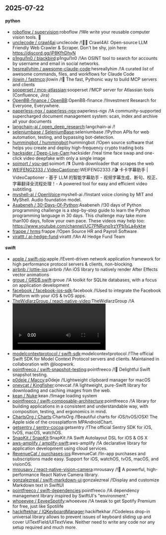 ## 2025-07-22

#### python
* [roboflow / supervision](https://github.com/roboflow/supervision):roboflow /!We write your reusable computer vision tools. 💜
* [unclecode / crawl4ai](https://github.com/unclecode/crawl4ai):unclecode /!🚀🤖 Crawl4AI: Open-source LLM Friendly Web Crawler & Scraper. Don't be shy, join here: https://discord.gg/jP8KfhDhyN
* [p1ngul1n0 / blackbird](https://github.com/p1ngul1n0/blackbird):p1ngul1n0 /!An OSINT tool to search for accounts by username and email in social networks.
* [hesreallyhim / awesome-claude-code](https://github.com/hesreallyhim/awesome-claude-code):hesreallyhim /!A curated list of awesome commands, files, and workflows for Claude Code
* [jlowin / fastmcp](https://github.com/jlowin/fastmcp):jlowin /!🚀 The fast, Pythonic way to build MCP servers and clients
* [sooperset / mcp-atlassian](https://github.com/sooperset/mcp-atlassian):sooperset /!MCP server for Atlassian tools (Confluence, Jira)
* [OpenBB-finance / OpenBB](https://github.com/OpenBB-finance/OpenBB):OpenBB-finance /!Investment Research for Everyone, Everywhere.
* [paperless-ngx / paperless-ngx](https://github.com/paperless-ngx/paperless-ngx):paperless-ngx /!A community-supported supercharged document management system: scan, index and archive all your documents
* [langchain-ai / open_deep_research](https://github.com/langchain-ai/open_deep_research):langchain-ai /!
* [seleniumbase / SeleniumBase](https://github.com/seleniumbase/SeleniumBase):seleniumbase /!Python APIs for web automation, testing, and bypassing bot-detection.
* [hummingbot / hummingbot](https://github.com/hummingbot/hummingbot):hummingbot /!Open source software that helps you create and deploy high-frequency crypto trading bots
* [hacksider / Deep-Live-Cam](https://github.com/hacksider/Deep-Live-Cam):hacksider /!real time face swap and one-click video deepfake with only a single image
* [soimort / you-get](https://github.com/soimort/you-get):soimort /!⏬ Dumb downloader that scrapes the web
* [WEIFENG2333 / VideoCaptioner](https://github.com/WEIFENG2333/VideoCaptioner):WEIFENG2333 /!🎬 卡卡字幕助手 | VideoCaptioner - 基于 LLM 的智能字幕助手 - 视频字幕生成、断句、校正、字幕翻译全流程处理！- A powered tool for easy and efficient video subtitling.
* [myshell-ai / OpenVoice](https://github.com/myshell-ai/OpenVoice):myshell-ai /!Instant voice cloning by MIT and MyShell. Audio foundation model.
* [Asabeneh / 30-Days-Of-Python](https://github.com/Asabeneh/30-Days-Of-Python):Asabeneh /!30 days of Python programming challenge is a step-by-step guide to learn the Python programming language in 30 days. This challenge may take more than100 days, follow your own pace. These videos may help too: https://www.youtube.com/channel/UC7PNRuno1rzYPb1xLa4yktw
* [frappe / hrms](https://github.com/frappe/hrms):frappe /!Open Source HR and Payroll Software
* [virattt / ai-hedge-fund](https://github.com/virattt/ai-hedge-fund):virattt /!An AI Hedge Fund Team

#### swift
* [apple / swift-nio](https://github.com/apple/swift-nio):apple /!Event-driven network application framework for high performance protocol servers & clients, non-blocking.
* [airbnb / lottie-ios](https://github.com/airbnb/lottie-ios):airbnb /!An iOS library to natively render After Effects vector animations
* [groue / GRDB.swift](https://github.com/groue/GRDB.swift):groue /!A toolkit for SQLite databases, with a focus on application development
* [facebook / facebook-ios-sdk](https://github.com/facebook/facebook-ios-sdk):facebook /!Used to integrate the Facebook Platform with your iOS & tvOS apps.
* [TheWidlarzGroup / react-native-video](https://github.com/TheWidlarzGroup/react-native-video):TheWidlarzGroup /!A <Video /> component for react-native
* [modelcontextprotocol / swift-sdk](https://github.com/modelcontextprotocol/swift-sdk):modelcontextprotocol /!The official Swift SDK for Model Context Protocol servers and clients. Maintained in collaboration with @loopwork.
* [pointfreeco / swift-snapshot-testing](https://github.com/pointfreeco/swift-snapshot-testing):pointfreeco /!📸 Delightful Swift snapshot testing.
* [p0deje / Maccy](https://github.com/p0deje/Maccy):p0deje /!Lightweight clipboard manager for macOS
* [onevcat / Kingfisher](https://github.com/onevcat/Kingfisher):onevcat /!A lightweight, pure-Swift library for downloading and caching images from the web.
* [kean / Nuke](https://github.com/kean/Nuke):kean /!Image loading system
* [pointfreeco / swift-composable-architecture](https://github.com/pointfreeco/swift-composable-architecture):pointfreeco /!A library for building applications in a consistent and understandable way, with composition, testing, and ergonomics in mind.
* [ChartsOrg / Charts](https://github.com/ChartsOrg/Charts):ChartsOrg /!Beautiful charts for iOS/tvOS/OSX! The Apple side of the crossplatform MPAndroidChart.
* [getsentry / sentry-cocoa](https://github.com/getsentry/sentry-cocoa):getsentry /!The official Sentry SDK for iOS, tvOS, macOS, watchOS.
* [SnapKit / SnapKit](https://github.com/SnapKit/SnapKit):SnapKit /!A Swift Autolayout DSL for iOS & OS X
* [aws-amplify / amplify-swift](https://github.com/aws-amplify/amplify-swift):aws-amplify /!A declarative library for application development using cloud services.
* [RevenueCat / purchases-ios](https://github.com/RevenueCat/purchases-ios):RevenueCat /!In-app purchases and subscriptions made easy. Support for iOS, watchOS, tvOS, macOS, and visionOS.
* [mrousavy / react-native-vision-camera](https://github.com/mrousavy/react-native-vision-camera):mrousavy /!📸 A powerful, high-performance React Native Camera library.
* [gonzalezreal / swift-markdown-ui](https://github.com/gonzalezreal/swift-markdown-ui):gonzalezreal /!Display and customize Markdown text in SwiftUI
* [pointfreeco / swift-dependencies](https://github.com/pointfreeco/swift-dependencies):pointfreeco /!A dependency management library inspired by SwiftUI's "environment."
* [whoeevee / EeveeSpotify](https://github.com/whoeevee/EeveeSpotify):whoeevee /!A tweak to get Spotify Premium for free, just like Spotilife
* [hackiftekhar / IQKeyboardManager](https://github.com/hackiftekhar/IQKeyboardManager):hackiftekhar /!Codeless drop-in universal library allows to prevent issues of keyboard sliding up and cover UITextField/UITextView. Neither need to write any code nor any setup required and much more.
